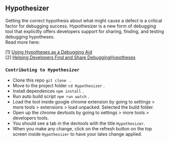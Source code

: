 
## Hypothesizer

Getting the correct hypothesis about what might cause a defect is a critical factor for debugging success. Hypothesizer is a new form of debugging tool that explicitly offers developers support for sharing, finding, and testing debugging hypotheses.  
Read more here: 

[1] [Using Hypotheses as a Debugging Aid](https://arxiv.org/pdf/2005.13652.pdf)<br/>
[2] [Helping Developers Find and Share DebuggingHypotheses]()
### `Contributing to Hypothesizer`
* Clone this repo `` git clone  `` .
* Move to the project folder ``cd Hypothesizer`` .
* Install dependences ``npm install`` .
* Run auto build script `` npm run watch `` .
* Load the tool inside google chrome extension by going to  settings > more tools > extensions > load unpacked. Selected the build folder.
* Open up the chrome devtools by going to settings > more tools > developers tools.
* You should see a tab in the devtools with the title `Hypothesizer`.
* When you make any change, click on the refresh button on the top screen inside `Hypothesizer` to have your lates change applied.





